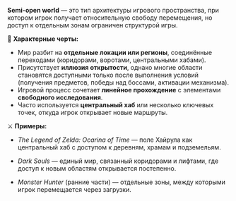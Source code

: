 **Semi-open world** — это тип архитектуры игрового пространства, при котором игрок получает относительную свободу перемещения, но доступ к отдельным зонам ограничен структурой игры.

🔑 **Характерные черты:**

- Мир разбит на **отдельные локации или регионы**, соединённые переходами (коридорами, воротами, центральными хабами).
- Присутствует **иллюзия открытости**, однако многие области становятся доступными только после выполнения условий (получения предметов, победы над боссами, активации механизма).
- Игровой процесс сочетает **линейное прохождение** с элементами **свободного исследования**.
- Часто используется **центральный хаб** или несколько ключевых точек, откуда игрок открывает новые маршруты.


⚔️ **Примеры:**

- _The Legend of Zelda: Ocarina of Time_ — поле Хайрула как центральный хаб с доступом к деревням, храмам и подземельям.

- _Dark Souls_ — единый мир, связанный коридорами и лифтами, где доступ к новым областям открывается постепенно.

- _Monster Hunter_ (ранние части) — отдельные зоны, между которыми игрок перемещается через загрузки.

